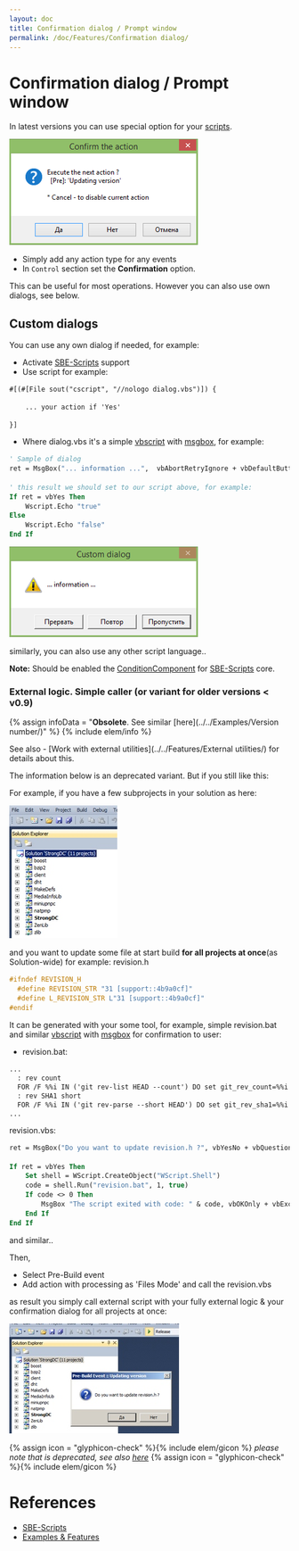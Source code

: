 ```yaml
---
layout: doc
title: Confirmation dialog / Prompt window
permalink: /doc/Features/Confirmation dialog/
---
```

# Confirmation dialog / Prompt window

In latest versions you can use special option for your [scripts](../../Scripts/). 

![Confirmation dialog](../../Resources/dlg/confirmation.png)

* Simply add any action type for any events
* In `Control` section set the **Confirmation** option.


This can be useful for most operations. However you can also use own dialogs, see below.


## Custom dialogs

You can use any own dialog if needed, for example:

* Activate [SBE-Scripts](../../Scripts/SBE-Scripts/) support
* Use script for example:

```{{site.sbelang1}}
#[(#[File sout("cscript", "//nologo dialog.vbs")]) {

    ... your action if 'Yes'

}]
```

* Where dialog.vbs it's a simple [vbscript](http://ss64.com/vb/) with [msgbox](http://ss64.com/vb/msgbox.html), for example:

```vb
' Sample of dialog
ret = MsgBox("... information ...",  vbAbortRetryIgnore + vbDefaultButton3 + vbExclamation , "Custom dialog")

' this result we should set to our script above, for example:
If ret = vbYes Then
    Wscript.Echo "true"
Else
    Wscript.Echo "false"
End If
```
![Custom dialog](../../Resources/dlg/msgbox_vbs.png)

similarly, you can also use any other script language..

**Note:** Should be enabled the [ConditionComponent](../../Scripts/SBE-Scripts/Components/ConditionComponent/) for [SBE-Scripts](../../Scripts/SBE-Scripts/) core.

### External logic. Simple caller (or variant for older versions < v0.9)

{% assign infoData = "**Obsolete**. See similar [here](../../Examples/Version number/)" %}
{% include elem/info %}

See also - [Work with external utilities](../../Features/External utilities/) for details about this.

The information below is an deprecated variant. But if you still like this:

For example, if you have a few subprojects in your solution as here:

![a few subprojects](../../Resources/examples/obsolete/project_list.jpg)

and you want to update some file at start build **for all projects at once**(as Solution-wide) for example: revision.h 

```cpp
#ifndef REVISION_H 
  #define REVISION_STR "31 [support::4b9a0cf]" 
  #define L_REVISION_STR L"31 [support::4b9a0cf]" 
#endif 
```


It can be generated with your some tool, for example, simple revision.bat and similar [vbscript](http://ss64.com/vb/) with [msgbox](http://ss64.com/vb/msgbox.html) for confirmation to user:

* revision.bat:

```{{site.msblang}}
...
  : rev count 
  FOR /F %%i IN ('git rev-list HEAD --count') DO set git_rev_count=%%i 
  : rev SHA1 short 
  FOR /F %%i IN ('git rev-parse --short HEAD') DO set git_rev_sha1=%%i 
...
```

revision.vbs:

```vb
ret = MsgBox("Do you want to update revision.h ?", vbYesNo + vbQuestion, "Pre-Build Event :: Updating version") 
 
If ret = vbYes Then 
    Set shell = WScript.CreateObject("WScript.Shell") 
    code = shell.Run("revision.bat", 1, true) 
    If code <> 0 Then 
        MsgBox "The script exited with code: " & code, vbOKOnly + vbExclamation, "Pre-Build Event :: Updating version" 
    End If 
End If
```
and similar..


Then,

* Select Pre-Build event
* Add action with processing as 'Files Mode' and call the revision.vbs

as result you simply call external script with your fully external logic & your confirmation dialog for all projects at once:

![scripts for all projects at once](../../Resources/examples/obsolete/vbs_ext.jpg)

{% assign icon = "glyphicon-check" %}{% include elem/gicon %} *please note that is deprecated, see also [here](../../Examples/Version/)* {% assign icon = "glyphicon-check" %}{% include elem/gicon %}

# References

* [SBE-Scripts](../../Scripts/SBE-Scripts/)
* [Examples & Features](../../Examples/)
